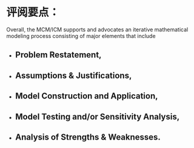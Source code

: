 # 评阅要点：
Overall, the MCM/ICM supports and advocates an iterative mathematical modeling process consisting of major 
elements that include 
- ## Problem Restatement, 
- ## Assumptions & Justifications, 
- ## Model Construction and Application, 
- ## Model Testing and/or Sensitivity Analysis, 
- ## Analysis of Strengths & Weaknesses.
